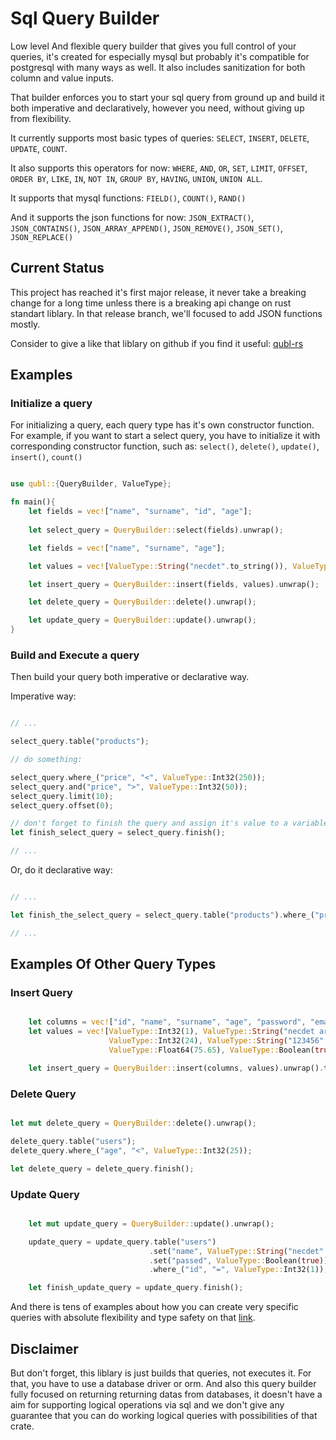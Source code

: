 # Sql Query Builder

 Low level And flexible query builder that gives you full control of your queries, it's created for especially mysql but probably it's compatible for postgresql with many ways as well. It also includes sanitization for both column and value inputs.

That builder enforces you to start your sql query from ground up and build it both imperative and declaratively, however you need, without giving up from flexibility.

It currently supports most basic types of queries: `SELECT`, `INSERT`, `DELETE`, `UPDATE`, `COUNT`.

It also supports this operators for now: `WHERE`, `AND`, `OR`, `SET`, `LIMIT`, `OFFSET`, `ORDER BY`, `LIKE`, `IN`, `NOT IN`, `GROUP BY`, `HAVING`, `UNION`, `UNION ALL`.

It supports that mysql functions: `FIELD()`, `COUNT()`, `RAND()`

And it supports the json functions for now: `JSON_EXTRACT()`, `JSON_CONTAINS()`, `JSON_ARRAY_APPEND()`, `JSON_REMOVE()`, `JSON_SET()`, `JSON_REPLACE()`

## Current Status

This project has reached it's first major release, it never take a breaking change for a long time unless there is a breaking api change on rust standart liblary. In that release branch, we'll focused to add JSON functions mostly.

Consider to give a like that liblary on github if you find it useful: [qubl-rs](https://github.com/Necoo33/qubl-rs)

## Examples

### Initialize a query

For initializing a query, each query type has it's own constructor function. For example, if you want to start a select query, you have to initialize it with corresponding constructor function, such as: `select()`, `delete()`, `update()`, `insert()`, `count()`

```rust

use qubl::{QueryBuilder, ValueType};

fn main(){
    let fields = vec!["name", "surname", "id", "age"];
    
    let select_query = QueryBuilder::select(fields).unwrap();

    let fields = vec!["name", "surname", "age"];

    let values = vec![ValueType::String("necdet".to_string()), ValueType::String("etiman".to_string()), ValueType::Int32(21)];

    let insert_query = QueryBuilder::insert(fields, values).unwrap();

    let delete_query = QueryBuilder::delete().unwrap();

    let update_query = QueryBuilder::update().unwrap();
}

```

### Build and Execute a query

Then build your query both imperative or declarative way.

Imperative way:

```rust

// ...

select_query.table("products");

// do something:

select_query.where_("price", "<", ValueType::Int32(250));
select_query.and("price", ">", ValueType::Int32(50));
select_query.limit(10);
select_query.offset(0);

// don't forget to finish the query and assign it's value to a variable.
let finish_select_query = select_query.finish();

// ...

```

Or, do it declarative way:

```rust

// ...

let finish_the_select_query = select_query.table("products").where_("price", "<", ValueType::Int32(250)).and("price", ">", ValueType::Int32(50)).limit(10).offset(0).finish();

// ...

```

## Examples Of Other Query Types

### Insert Query

```rust

    let columns = vec!["id", "name", "surname", "age", "password", "email", "grade", "passed"];
    let values = vec![ValueType::Int32(1), ValueType::String("necdet arda".to_string()), ValueType::String("etiman".to_string()),
                      ValueType::Int32(24), ValueType::String("123456".to_string()), ValueType::String("arda_etiman_799@windowslive.com".to_string()),
                      ValueType::Float64(75.65), ValueType::Boolean(true)];

    let insert_query = QueryBuilder::insert(columns, values).unwrap().table("users").finish();

```

### Delete Query

```rust

let mut delete_query = QueryBuilder::delete().unwrap();

delete_query.table("users");
delete_query.where_("age", "<", ValueType::Int32(25));

let delete_query = delete_query.finish();

```

### Update Query

```rust

    let mut update_query = QueryBuilder::update().unwrap();

    update_query = update_query.table("users")
                               .set("name", ValueType::String("necdet".to_string()))
                               .set("passed", ValueType::Boolean(true))
                               .where_("id", "=", ValueType::Int32(1));

    let finish_update_query = update_query.finish();

```

And there is tens of examples about how you can create very specific queries with absolute flexibility and type safety on that [link](https://github.com/Necoo33/qubl-rs/blob/02ee9d232c913fd4e9fc05cca4638cda3ceb0851/src/lib.rs#L3107).

## Disclaimer

But don't forget, this liblary is just builds that queries, not executes it. For that, you have to use a database driver or orm. And also this query builder fully focused on returning returning datas from databases, it doesn't have a aim for supporting logical operations via sql and we don't give any guarantee that you can do working logical queries with possibilities of that crate.
